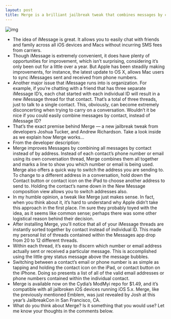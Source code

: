 ```yaml
---
layout: post
title: Merge is a brilliant jailbreak tweak that combines messages by contact instead of by address
---
```

![img](http://media.idownloadblog.com/wp-content/uploads/2012/09/Merge-Teaser.png)
* The idea of iMessage is great. It allows you to easily chat with friends and family across all iOS devices and Macs without incurring SMS fees from carriers.
* Though iMessage is extremely convenient, it does have plenty of opportunities for improvement, which isn’t surprising, considering it’s only been out for a little over a year. But Apple has been steadily making improvements, for instance, the latest update to OS X, allows Mac users to sync iMessages sent and received from phone numbers.
* Another major issue that iMessage runs into is organization. For example, if you’re chatting with a friend that has three separate iMessage ID’s, each chat started with each individual ID will result in a new iMessage thread for that contact. That’s a total of three threads, just to talk to a single contact. This, obviously, can become extremely disconcerting when trying to carry on a conversation. Wouldn’t it be nice if you could easily combine messages by contact, instead of iMessage ID?
* That’s the exact premise behind Merge — a new jailbreak tweak from developers Joshua Tucker, and Andrew Richardson. Take a look inside as we explain how Merge works…
* From the developer description:
* Merge improves Messages by combining all messages by contact instead of by address. Instead of each contact’s phone number or email using its own conversation thread, Merge combines them all together and marks a line to show you which number or email is being used. Merge also offers a quick way to switch the address you are sending to. To change to a different address in a conversation, hold down the Contact button or contact icon on the iPad to choose another address to send to. Holding the contact’s name down in the New Message composition view allows you to switch addresses also.
* In my humble opinion, a tweak like Merge just makes sense. In fact, when you think about it, it’s hard to understand why Apple didn’t take this approach in the first place. I’m sure they probably toyed with the idea, as it seems like common sense; perhaps there was some other logistical reason behind their decision.
* After installing Merge, you’ll notice that all of your iMessage threads are instantly sorted together by contact instead of individual ID. This made my personal list of threads contained within the Messages app drop from 20 to 12 different threads.
* Within each thread, it’s easy to discern which number or email address actually sent or received a particular message. This is accomplished using the little grey status message above the message bubbles.
* Switching between a contact’s email or phone number is as simple as tapping and holding the contact icon on the iPad, or contact button on the iPhone. Doing so presents a list of all of the valid email addresses or phone numbers contained within the individual contact.
* Merge is available now on the Cydia’s ModMyi repo for $1.49, and it’s compatible with all jailbroken iOS devices running iOS 5.x. Merge, like the previously mentioned Emblem, was just revealed by Josh at this year’s JailbreakCon in San Francisco, CA.
* What do you think about Merge? Is it something that you would use? Let me know your thoughts in the comments below.


